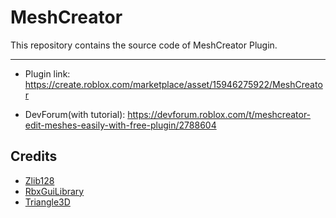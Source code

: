 # MeshCreator
This repository contains the source code of MeshCreator Plugin.

---
- Plugin link: https://create.roblox.com/marketplace/asset/15946275922/MeshCreator

- DevForum(with tutorial): https://devforum.roblox.com/t/meshcreator-edit-meshes-easily-with-free-plugin/2788604

## Credits
- [Zlib128](https://github.com/jiwonz/zlib128.luau)
- [RbxGuiLibrary](https://devforum.roblox.com/t/gui-components-library/719287)
- [Triangle3D](https://devforum.roblox.com/t/3d-triangle-from-3-points-tutorial/1251867)